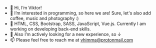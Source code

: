 - 👋 Hi, I’m Viktor!
- 👀 I’m interested in programming, so here we are! Sure, let's also add coffee, music and photography :)
- 🌱 HTML, CSS, Bootstrap, SASS, JavaScript, Vue.js. Currently I am working on developing back-end skills.
- 💞️ Also I’m actively looking for a new experience, so &#8595;
- 📫 Please feel free to reach me at vhimma@protonmail.com
